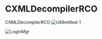 # CXMLDecompilerRCO
CXMLDecompilerRCO
![U66ntitled-1](https://github.com/Master-s/CXMLDecompilerRCO/assets/49209220/5a08b1ec-d123-4288-ab38-30ac74e1ebbf)


![LoginMgr](https://github.com/Master-s/CXMLDecompilerRCO/assets/49209220/ca7b18f0-ae21-4929-9371-0f35730c75c9)
